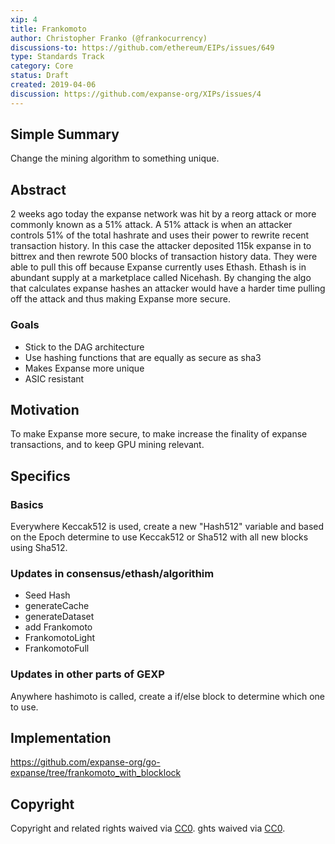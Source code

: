 ```yaml
---
xip: 4
title: Frankomoto
author: Christopher Franko (@frankocurrency)
discussions-to: https://github.com/ethereum/EIPs/issues/649
type: Standards Track
category: Core
status: Draft
created: 2019-04-06
discussion: https://github.com/expanse-org/XIPs/issues/4
---
```


## Simple Summary
Change the mining algorithm to something unique.

## Abstract
2 weeks ago today the expanse network was hit by a reorg attack or more commonly known as a 51% attack. A 51% attack is when an attacker controls 51% of the total hashrate and uses their power to rewrite recent transaction history. In this case the attacker deposited 115k expanse in to bittrex and then rewrote 500 blocks of transaction history data. They were able to pull this off because Expanse currently uses Ethash. Ethash is in abundant supply at a marketplace called Nicehash. By changing the algo that calculates expanse hashes an attacker would have a harder time pulling off the attack and thus making Expanse more secure.

### Goals

 - Stick to the DAG architecture
 - Use hashing functions that are equally as secure as sha3
 - Makes Expanse more unique
 - ASIC resistant

## Motivation
To make Expanse more secure, to make increase the finality of expanse transactions, and to keep GPU mining relevant.

## Specifics

### Basics

Everywhere Keccak512 is used, create a new "Hash512" variable and based on the Epoch determine to use Keccak512 or Sha512 with all new blocks using Sha512.

### Updates in consensus/ethash/algorithim

 - Seed Hash
 - generateCache
 - generateDataset
 - add Frankomoto
 - FrankomotoLight
 - FrankomotoFull

### Updates in other parts of GEXP

Anywhere hashimoto is called, create a if/else block to determine which one to use.

## Implementation
https://github.com/expanse-org/go-expanse/tree/frankomoto_with_blocklock

## Copyright
Copyright and related rights waived via [CC0](https://creativecommons.org/publicdomain/zero/1.0/).
ghts waived via [CC0](https://creativecommons.org/publicdomain/zero/1.0/).
